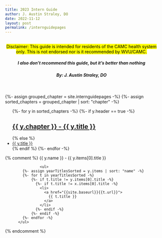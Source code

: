```yaml
---
title: 2023 Intern Guide
author: J. Austin Straley, DO
date: 2022-11-12
layout: post
permalink: /internguidepages
---
```


<html>
  <head>
    <link href="{{site.baseurl}}/assets/style_guide.css" rel="stylesheet">
    </head>
  <body>
    <div>
      <br>
      <center><mark>
        Disclaimer: This guide is intended for residents of the CAMC health system only. This is not endorsed nor is it recommended by WVU/CAMC.
        </mark></center>
       <center><h5><i><strong>
        I also don’t recommend this guide, but it’s better than nothing
        </strong></i></h5></center>
       <center><h5>
        By: J. Austin Straley, DO
        </h5></center>
      <br>
      </div>
 
{%- assign grouped_chapter = site.internguidepages -%}
{%- assign sorted_chapters = grouped_chapter | sort: "chapter" -%}
  <ul>
    {%- for y in sorted_chapters -%}
      {%- if y.header == true -%}
        <h2>
          <a href="{{site.baseurl}}{{y.url}}">{{ y.chapter }} - {{ y.title }}</a>
        </h2>
      {% else %}
          <li>
            <a href="{{site.baseurl}}{{y.url}}"> 
              {{ y.title }} 
            </a>
          </li>
      {% endif %}
    {%- endfor -%}
  </ul>
</body>

{% comment %}
          {{ y.name }} - {{ y.items[0].title }}


                    <ul>
            {%- assign yearTitlesSorted = y.items | sort: "name" -%}
            {%- for t in yearTitlesSorted -%}
                {%- if t.title != y.items[0].title -%}
                  {%- if t.title != x.items[0].title -%}
                    <li>
                      <a href="{{site.baseurl}}{{t.url}}"> 
                        {{ t.title }} 
                      </a>
                    </li>
                  {%- endif -%}
                {%- endif -%}
            {%- endfor -%}
          </ul>
{% endcomment %}